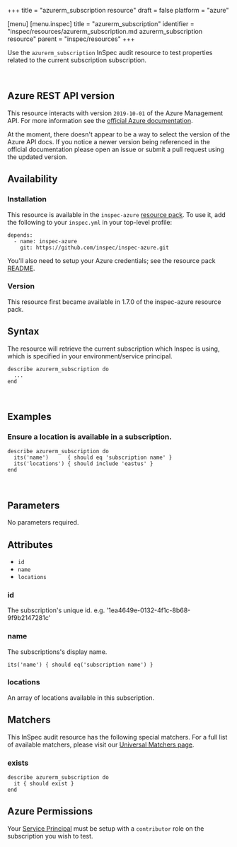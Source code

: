 +++
title = "azurerm_subscription resource"
draft = false
platform = "azure"

[menu]
  [menu.inspec]
    title = "azurerm_subscription"
    identifier = "inspec/resources/azurerm_subscription.md azurerm_subscription resource"
    parent = "inspec/resources"
+++


Use the `azurerm_subscription` InSpec audit resource to test properties related to the current subscription
subscription.

<br />

## Azure REST API version

This resource interacts with version `2019-10-01` of the Azure
Management API. For more information see the [official Azure documentation](https://docs.microsoft.com/en-us/rest/api/resources/subscriptions/get).

At the moment, there doesn't appear to be a way to select the version of the
Azure API docs. If you notice a newer version being referenced in the official
documentation please open an issue or submit a pull request using the updated
version.

## Availability

### Installation

This resource is available in the `inspec-azure` [resource
pack](https://www.inspec.io/docs/reference/glossary/#resource-pack). To use it, add the
following to your `inspec.yml` in your top-level profile:

    depends:
      - name: inspec-azure
        git: https://github.com/inspec/inspec-azure.git

You'll also need to setup your Azure credentials; see the resource pack
[README](https://github.com/inspec/inspec-azure#inspec-for-azure).

### Version

This resource first became available in 1.7.0 of the inspec-azure resource pack.

## Syntax

The resource will retrieve the current subscription which Inspec is using, which is
specified in your environment/service principal.

    describe azurerm_subscription do
      ...
    end

<br />

## Examples
### Ensure a location is available in a subscription.
    describe azurerm_subscription do
      its('name')      { should eq 'subscription name' }
      its('locations') { should include 'eastus' }
    end

<br />

## Parameters

No parameters required.

## Attributes

  - `id`
  - `name`
  - `locations`

### id

The subscription's unique id. e.g. '1ea4649e-0132-4f1c-8b68-9f9b2147281c'

### name

The subscriptions's display name.

    its('name') { should eq('subscription name') }

### locations

An array of locations available in this subscription.

## Matchers

This InSpec audit resource has the following special matchers. For a full list of
available matchers, please visit our [Universal Matchers
page](https://www.inspec.io/docs/reference/matchers/).

### exists

    describe azurerm_subscription do
      it { should exist }
    end

## Azure Permissions

Your [Service
Principal](https://docs.microsoft.com/en-us/azure/azure-resource-manager/resource-group-create-service-principal-portal)
must be setup with a `contributor` role on the subscription you wish to test.
